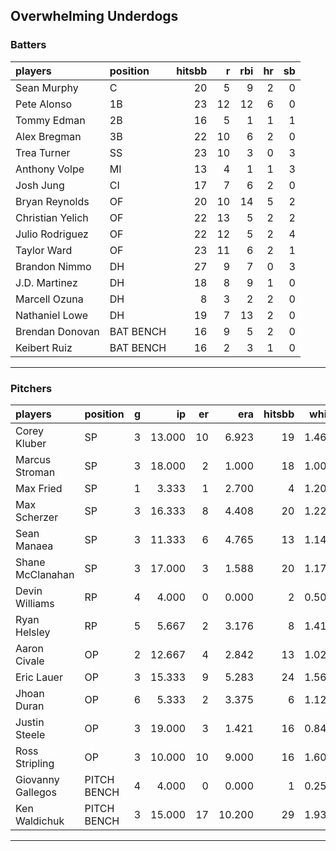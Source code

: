 ## Overwhelming Underdogs

### Batters

 
|players          |position  | hitsbb|  r| rbi| hr| sb| 
|:----------------|:---------|------:|--:|---:|--:|--:| 
|Sean Murphy      |C         |     20|  5|   9|  2|  0| 
|Pete Alonso      |1B        |     23| 12|  12|  6|  0| 
|Tommy Edman      |2B        |     16|  5|   1|  1|  1| 
|Alex Bregman     |3B        |     22| 10|   6|  2|  0| 
|Trea Turner      |SS        |     23| 10|   3|  0|  3| 
|Anthony Volpe    |MI        |     13|  4|   1|  1|  3| 
|Josh Jung        |CI        |     17|  7|   6|  2|  0| 
|Bryan Reynolds   |OF        |     20| 10|  14|  5|  2| 
|Christian Yelich |OF        |     22| 13|   5|  2|  2| 
|Julio Rodriguez  |OF        |     22| 12|   5|  2|  4| 
|Taylor Ward      |OF        |     23| 11|   6|  2|  1| 
|Brandon Nimmo    |DH        |     27|  9|   7|  0|  3| 
|J.D. Martinez    |DH        |     18|  8|   9|  1|  0| 
|Marcell Ozuna    |DH        |      8|  3|   2|  2|  0| 
|Nathaniel Lowe   |DH        |     19|  7|  13|  2|  0| 
|Brendan Donovan  |BAT BENCH |     16|  9|   5|  2|  0| 
|Keibert Ruiz     |BAT BENCH |     16|  2|   3|  1|  0| 

* * *

### Pitchers

 
|players           |position    |  g|     ip| er|    era| hitsbb|  whip| so|  w| sv| 
|:-----------------|:-----------|--:|------:|--:|------:|------:|-----:|--:|--:|--:| 
|Corey Kluber      |SP          |  3| 13.000| 10|  6.923|     19| 1.462| 13|  0|  0| 
|Marcus Stroman    |SP          |  3| 18.000|  2|  1.000|     18| 1.000| 20|  2|  0| 
|Max Fried         |SP          |  1|  3.333|  1|  2.700|      4| 1.200|  2|  0|  0| 
|Max Scherzer      |SP          |  3| 16.333|  8|  4.408|     20| 1.224| 14|  2|  0| 
|Sean Manaea       |SP          |  3| 11.333|  6|  4.765|     13| 1.147| 13|  0|  0| 
|Shane McClanahan  |SP          |  3| 17.000|  3|  1.588|     20| 1.176| 21|  3|  0| 
|Devin Williams    |RP          |  4|  4.000|  0|  0.000|      2| 0.500|  5|  2|  1| 
|Ryan Helsley      |RP          |  5|  5.667|  2|  3.176|      8| 1.412|  8|  0|  3| 
|Aaron Civale      |OP          |  2| 12.667|  4|  2.842|     13| 1.026|  8|  1|  0| 
|Eric Lauer        |OP          |  3| 15.333|  9|  5.283|     24| 1.565| 15|  2|  0| 
|Jhoan Duran       |OP          |  6|  5.333|  2|  3.375|      6| 1.125|  7|  0|  4| 
|Justin Steele     |OP          |  3| 19.000|  3|  1.421|     16| 0.842| 19|  2|  0| 
|Ross Stripling    |OP          |  3| 10.000| 10|  9.000|     16| 1.600| 10|  0|  0| 
|Giovanny Gallegos |PITCH BENCH |  4|  4.000|  0|  0.000|      1| 0.250|  7|  1|  1| 
|Ken Waldichuk     |PITCH BENCH |  3| 15.000| 17| 10.200|     29| 1.933| 11|  0|  0| 


* * *


